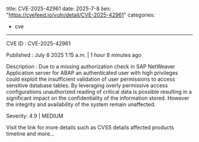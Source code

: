  
title: CVE-2025-42961
date: 2025-7-8
lien: "https://cvefeed.io/vuln/detail/CVE-2025-42961"
categories:
  - cve
---

CVE ID : CVE-2025-42961

Published :  July 8
2025
1:15 a.m. | 1 hour
8 minutes ago

Description : Due to a missing authorization check in SAP NetWeaver Application server for ABAP
an authenticated user with high privileges could exploit the insufficient validation of user permissions to access sensitive database tables. By leveraging overly permissive access configurations
unauthorized reading of critical data is possible
resulting in a significant impact on the confidentiality of the information stored. However
the integrity and availability of the system remain unaffected.

Severity: 4.9 | MEDIUM

Visit the link for more details
such as CVSS details
affected products
timeline
and more...
